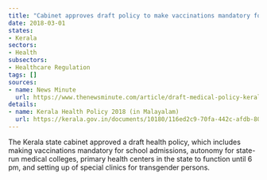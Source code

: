 ```yaml
---
title: "Cabinet approves draft policy to make vaccinations mandatory for different public bodies"
date: 2018-03-01
states:
- Kerala
sectors:
- Health
subsectors:
- Healthcare Regulation
tags: []
sources:
- name: News Minute
  url: https://www.thenewsminute.com/article/draft-medical-policy-kerala-makes-vaccinations-compulsory-school-admissions-76765'
details:
- name: Kerala Health Policy 2018 (in Malayalam)
  url: https://kerala.gov.in/documents/10180/116ed2c9-70fa-442c-afdb-80bae6f00a4f
---
```


The Kerala state cabinet approved a draft health policy, which includes making vaccinations mandatory for school admissions, autonomy for state-run medical colleges, primary health centers in the state to function until 6 pm, and setting up of special clinics for transgender persons.
